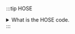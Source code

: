
:::tip HOSE
<details>
    <summary>
    What is the HOSE code.
    </summary>
    <div>


## HOSE code

The HOSE (Hierarchically Ordered Spherical Environment) code describes the environment of individual atoms spherically. The environment of a particular atom is described in the form of a string of characters. The priority rules and necessary syntax have been outlined in the [original paper](https://doi.org/10.1016/S0003-2670(01)83100-7) in 1978.
For instance, here are some symbols.

![image](hose_code.png)

The prediction of the signal due to each individual atom is done by considering the chemical environment of the atom by layers like onion peels. See the following example.

![image](layers.png)

The HOSE code is based on [nmrshiftdb](https://nmrshiftdb.nmr.uni-koeln.de/). 

</div>

</details>
:::
